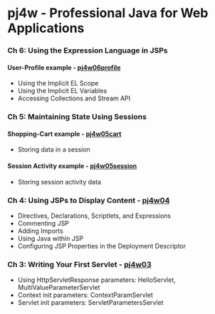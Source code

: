 pj4w - Professional Java for Web Applications
=============================================

### Ch 6: Using the Expression Language in JSPs

#### User-Profile example - [pj4w06profile](pj4w06profile)
* Using the Implicit EL Scope
* Using the Implicit EL Variables
* Accessing Collections and Stream API

### Ch 5: Maintaining State Using Sessions

#### Shopping-Cart example - [pj4w05cart](pj4w05cart)
* Storing data in a session

#### Session Activity example - [pj4w05session](pj4w05session)
* Storing session activity data


### Ch 4: Using JSPs to Display Content - [pj4w04](pj4w04)
* Directives, Declarations, Scriptlets, and Expressions
* Commenting JSP
* Adding Imports
* Using Java within JSP
* Configuring JSP Properties in the Deployment Descriptor


### Ch 3: Writing Your First Servlet - [pj4w03](pj4w03)
* Using HttpServletResponse parameters: HelloServlet, MultiValueParameterServlet
* Context init parameters: ContextParamServlet
* Servlet init parameters: ServletParametersServlet 

